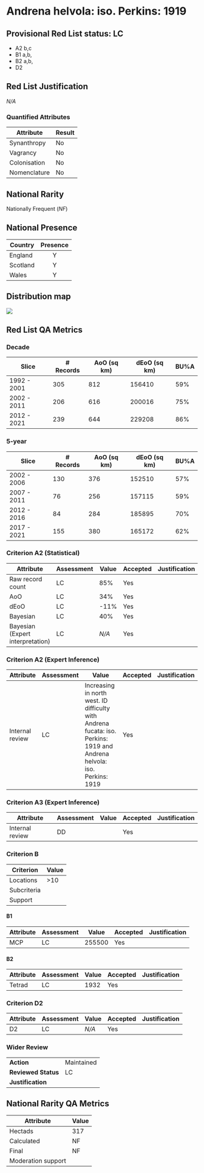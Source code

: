 # Andrena helvola: iso. Perkins: 1919

## Provisional Red List status: LC
- A2 b,c
- B1 a,b, 
- B2 a,b, 
- D2

## Red List Justification
*N/A*
### Quantified Attributes
|Attribute|Result|
|---|---|
|Synanthropy|No|
|Vagrancy|No|
|Colonisation|No|
|Nomenclature|No|


## National Rarity
Nationally Frequent (*NF*)

## National Presence
|Country|Presence
|---|:-:|
|England|Y|
|Scotland|Y|
|Wales|Y|


## Distribution map
![](../map/72.svg)

## Red List QA Metrics
### Decade
| Slice | # Records | AoO (sq km) | dEoO (sq km) |BU%A |
|---|---|---|---|---|
|1992 - 2001|305|812|156410|59%|
|2002 - 2011|206|616|200016|75%|
|2012 - 2021|239|644|229208|86%|
### 5-year
| Slice | # Records | AoO (sq km) | dEoO (sq km) |BU%A |
|---|---|---|---|---|
|2002 - 2006|130|376|152510|57%|
|2007 - 2011|76|256|157115|59%|
|2012 - 2016|84|284|185895|70%|
|2017 - 2021|155|380|165172|62%|
### Criterion A2 (Statistical)
|Attribute|Assessment|Value|Accepted|Justification
|---|---|---|---|---|
|Raw record count|LC|85%|Yes||
|AoO|LC|34%|Yes||
|dEoO|LC|-11%|Yes||
|Bayesian|LC|40%|Yes||
|Bayesian (Expert interpretation)|LC|*N/A*|Yes||
### Criterion A2 (Expert Inference)
|Attribute|Assessment|Value|Accepted|Justification
|---|---|---|---|---|
|Internal review|LC|Increasing in north west. ID difficulty with Andrena fucata: iso. Perkins: 1919 and Andrena helvola: iso. Perkins: 1919|Yes||
### Criterion A3 (Expert Inference)
|Attribute|Assessment|Value|Accepted|Justification
|---|---|---|---|---|
|Internal review|DD||Yes||
### Criterion B
|Criterion| Value|
|---|---|
|Locations|>10|
|Subcriteria||
|Support||
#### B1
|Attribute|Assessment|Value|Accepted|Justification
|---|---|---|---|---|
|MCP|LC|255500|Yes||
#### B2
|Attribute|Assessment|Value|Accepted|Justification
|---|---|---|---|---|
|Tetrad|LC|1932|Yes||
### Criterion D2
|Attribute|Assessment|Value|Accepted|Justification
|---|---|---|---|---|
|D2|LC|*N/A*|Yes||
### Wider Review
|  |  |
|---|---|
|**Action**|Maintained|
|**Reviewed Status**|LC|
|**Justification**||


## National Rarity QA Metrics
|Attribute|Value|
|---|---|
|Hectads|317|
|Calculated|NF|
|Final|NF|
|Moderation support||



